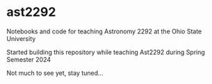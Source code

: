 # ast2292
Notebooks and code for teaching Astronomy 2292 at the Ohio State University

Started building this repository while teaching Ast2292 during Spring Semester 2024

Not much to see yet, stay tuned...
